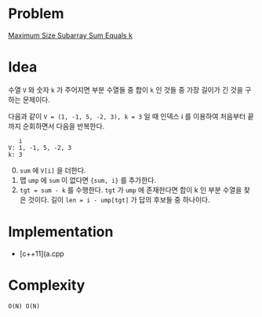# Problem

[Maximum Size Subarray Sum Equals k](https://leetcode.com/problems/maximum-size-subarray-sum-equals-k/)

# Idea

수열 `V` 와 숫자 `k` 가 주어지면 부분 수열들 중 합이 `k`
인 것들 중 가장 길이가 긴 것을 구하는 문제이다.

다음과 같이 `V = (1, -1, 5, -2, 3), k = 3` 일 때
인덱스 i 를 이용하여 처음부터 끝까지 순회하면서 다음을 반복한다.

```
   i
V: 1, -1, 5, -2, 3
k: 3
```

0. `sum` 에 `V[i]` 을 더한다.
1. 맵 `ump` 에 `sum` 이 없다면 `{sum, i}` 를 추가한다.
2. `tgt = sum - k` 를 수행한다. `tgt` 가 `ump` 에 존재한다면 합이 k 인
   부분 수열을 찾은 것이다. 길이 `len = i - ump[tgt]` 가 답의 후보들 중
   하나이다.

# Implementation

* [c++11](a.cpp

# Complexity

```
O(N) O(N)
```

